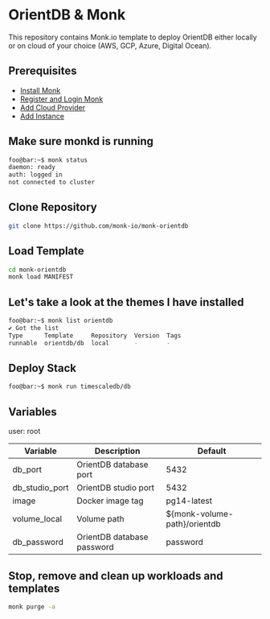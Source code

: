 # OrientDB & Monk

This repository contains Monk.io template to deploy OrientDB either locally or on cloud of your choice (AWS, GCP, Azure, Digital Ocean).

## Prerequisites

- [Install Monk](https://docs.monk.io/docs/get-monk)
- [Register and Login Monk](https://docs.monk.io/docs/acc-and-auth)
- [Add Cloud Provider](https://docs.monk.io/docs/cloud-provider)
- [Add Instance](https://docs.monk.io/docs/multi-cloud)

## Make sure monkd is running

```bash
foo@bar:~$ monk status
daemon: ready
auth: logged in
not connected to cluster
```

## Clone Repository

```bash
git clone https://github.com/monk-io/monk-orientdb
```

## Load Template

```bash
cd monk-orientdb
monk load MANIFEST
```

## Let's take a look at the themes I have installed

```bash
foo@bar:~$ monk list orientdb
✔ Got the list
Type      Template     Repository  Version  Tags
runnable  orientdb/db  local       -        -
```

## Deploy Stack

```bash
foo@bar:~$ monk run timescaledb/db
```

## Variables

user: root

| Variable       | Description                | Default                      |
|----------------|----------------------------|------------------------------|
| db_port        | OrientDB database port     | 5432                         |
| db_studio_port | OrientDB studio port       | 5432                         |
| image          | Docker image tag           | pg14-latest                  |
| volume_local   | Volume path                | ${monk-volume-path}/orientdb |
| db_password    | OrientDB database password | password                     |

## Stop, remove and clean up workloads and templates

```bash
monk purge -a
```
